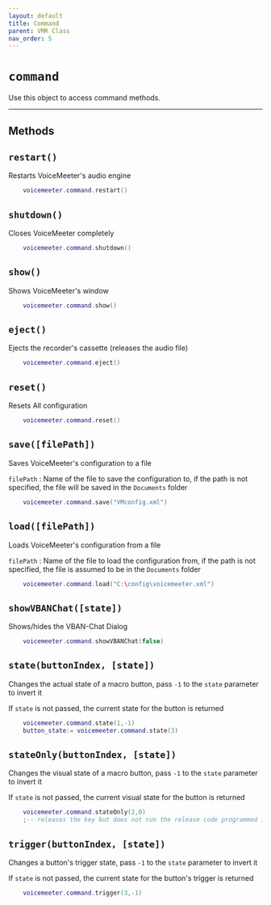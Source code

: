 ```yaml
---
layout: default
title: Command
parent: VMR Class
nav_order: 5
---
```

# `command`

Use this object to access command methods.

---

## Methods

## `restart()`
Restarts VoiceMeeter's audio engine

```lua
    voicemeeter.command.restart()
```

## `shutdown()`
Closes VoiceMeeter completely

```lua
    voicemeeter.command.shutdown()
```

## `show()`
Shows VoiceMeeter's window

```lua
    voicemeeter.command.show()
```

## `eject()`
Ejects the recorder's cassette (releases the audio file)

```lua
    voicemeeter.command.eject()
```

## `reset()`
Resets All configuration

```lua
    voicemeeter.command.reset()
```

## `save([filePath])`
Saves VoiceMeeter's configuration to a file

`filePath` : Name of the file to save the configuration to, if the path is not specified, the file will be saved in the `Documents` folder

```lua
    voicemeeter.command.save("VMconfig.xml")
```

## `load([filePath])`
Loads VoiceMeeter's configuration from a file

`filePath` : Name of the file to load the configuration from, if the path is not specified, the file is assumed to be in the `Documents` folder

```lua
    voicemeeter.command.load("C:\config\voicemeeter.xml")
```

## `showVBANChat([state])`
Shows/hides the VBAN-Chat Dialog

```lua
    voicemeeter.command.showVBANChat(false)
```

## `state(buttonIndex, [state])`
Changes the actual state of a macro button, pass `-1` to the `state` parameter to invert it

If `state` is not passed, the current state for the button is returned
```lua
    voicemeeter.command.state(1,-1)
    button_state:= voicemeeter.command.state(3)
```

## `stateOnly(buttonIndex, [state])`
Changes the visual state of a macro button, pass `-1` to the `state` parameter to invert it

If `state` is not passed, the current visual state for the button is returned
```lua
    voicemeeter.command.stateOnly(2,0)
    ;-- releases the key but does not run the release code programmed into the macrobutton.
```

## `trigger(buttonIndex, [state])`
Changes a button's trigger state, pass `-1` to the `state` parameter to invert it

If `state` is not passed, the current state for the button's trigger is returned
```lua
    voicemeeter.command.trigger(3,-1)
```